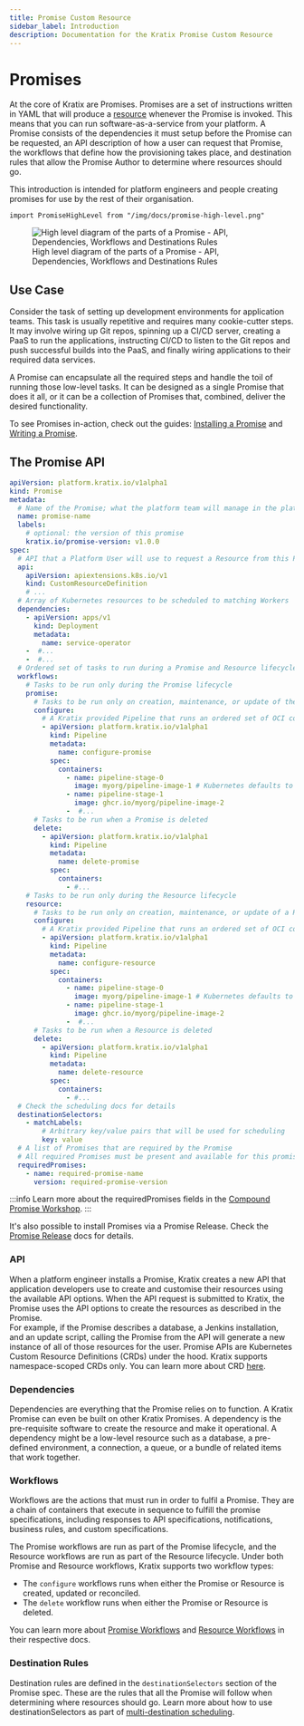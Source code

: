 ```yaml
---
title: Promise Custom Resource
sidebar_label: Introduction
description: Documentation for the Kratix Promise Custom Resource
---
```


# Promises

At the core of Kratix are Promises. Promises are a set of instructions written in YAML that will produce a [resource](../resources/intro) whenever the Promise is invoked. This means that you can run software-as-a-service from your platform. A Promise consists of the dependencies it must setup before the Promise can be requested, an API description of how a user can request that Promise, the workflows that define how the provisioning takes place, and destination rules that allow the Promise Author to determine where resources should go.

This introduction is intended for platform engineers and people creating promises for use by the rest of their organisation.

```mdx-code-block
import PromiseHighLevel from "/img/docs/promise-high-level.png"
```

<figure className="diagram">
  <img className="small" src={PromiseHighLevel} alt="High level diagram of the parts of a Promise - API, Dependencies, Workflows and Destinations Rules" />

  <figcaption>High level diagram of the parts of a Promise - API, Dependencies, Workflows and Destinations Rules</figcaption>
</figure>

## Use Case

Consider the task of setting up development environments for application teams.
This task is usually repetitive and requires many cookie-cutter steps. It may
involve wiring up Git repos, spinning up a CI/CD server, creating a PaaS to run
the applications, instructing CI/CD to listen to the Git repos and push
successful builds into the PaaS, and finally wiring applications to their
required data services.

A Promise can encapsulate all the required steps and handle the toil of running
those low-level tasks. It can be designed as a single Promise that does it all,
or it can be a collection of Promises that, combined, deliver the desired
functionality.

To see Promises in-action, check out the guides: [Installing a Promise](../../guides/installing-a-promise) and [Writing a Promise](../../guides/writing-a-promise).

## The Promise API

```yaml
apiVersion: platform.kratix.io/v1alpha1
kind: Promise
metadata:
  # Name of the Promise; what the platform team will manage in the platform cluster
  name: promise-name
  labels:
    # optional: the version of this promise
    kratix.io/promise-version: v1.0.0
spec:
  # API that a Platform User will use to request a Resource from this Promise
  api:
    apiVersion: apiextensions.k8s.io/v1
    kind: CustomResourceDefinition
    # ... 
  # Array of Kubernetes resources to be scheduled to matching Workers
  dependencies:
    - apiVersion: apps/v1
      kind: Deployment
      metadata:
        name: service-operator
    -  #...
    -  #...
  # Ordered set of tasks to run during a Promise and Resource lifecycle
  workflows:
    # Tasks to be run only during the Promise lifecycle
    promise:
      # Tasks to be run only on creation, maintenance, or update of the Promise
      configure:
        # A Kratix provided Pipeline that runs an ordered set of OCI compliant images
        - apiVersion: platform.kratix.io/v1alpha1
          kind: Pipeline
          metadata:
            name: configure-promise
          spec:
            containers:
              - name: pipeline-stage-0
                image: myorg/pipeline-image-1 # Kubernetes defaults to docker.io
              - name: pipeline-stage-1
                image: ghcr.io/myorg/pipeline-image-2
              -  #...
      # Tasks to be run when a Promise is deleted
      delete: 
        - apiVersion: platform.kratix.io/v1alpha1
          kind: Pipeline
          metadata:
            name: delete-promise
          spec:
            containers:
              - #...
    # Tasks to be run only during the Resource lifecycle
    resource:
      # Tasks to be run only on creation, maintenance, or update of a Resource
      configure:
        # A Kratix provided Pipeline that runs an ordered set of OCI compliant images
        - apiVersion: platform.kratix.io/v1alpha1
          kind: Pipeline
          metadata:
            name: configure-resource
          spec:
            containers:
              - name: pipeline-stage-0
                image: myorg/pipeline-image-1 # Kubernetes defaults to docker.io
              - name: pipeline-stage-1
                image: ghcr.io/myorg/pipeline-image-2
              -  #...
      # Tasks to be run when a Resource is deleted
      delete: 
        - apiVersion: platform.kratix.io/v1alpha1
          kind: Pipeline
          metadata:
            name: delete-resource
          spec:
            containers:
              - #...
  # Check the scheduling docs for details
  destinationSelectors:
    - matchLabels:
        # Arbitrary key/value pairs that will be used for scheduling
        key: value
  # A list of Promises that are required by the Promise
  # All required Promises must be present and available for this promise to be made available
  requiredPromises:
    - name: required-promise-name
      version: required-promise-version
```
:::info
Learn more about the requiredPromises fields in the [Compound Promise Workshop](../../../workshop/part-ii/compound-promise#defining-promises-as-required-promises).
:::


It's also possible to install Promises via a Promise Release. Check the [Promise Release](../promises/releases) docs for details.

### API
When a platform engineer installs a Promise, Kratix creates a new API that application developers use to create and customise their resources using the available API options.
When the API request is submitted to Kratix, the Promise uses the API options to create the resources as described in the Promise.  
For example, if the Promise describes a database, a Jenkins installation, and an update script, calling the Promise from the API will generate a new instance of all of those resources for the user.
Promise APIs are Kubernetes Custom Resource Definitions (CRDs) under the hood. Kratix supports namespace-scoped CRDs only.
You can learn more about CRD [here](https://kubernetes.io/docs/tasks/extend-kubernetes/custom-resources/custom-resource-definitions/).

### Dependencies
Dependencies are everything that the Promise relies on to function. A Kratix Promise can even be built on other Kratix Promises. A dependency is the pre-requisite software to create the resource and make it operational. A dependency might be a low-level resource such as a database, a pre-defined environment, a connection, a queue, or a bundle of related items that work together.

### Workflows
Workflows are the actions that must run in order to fulfil a Promise. They are a chain of containers that execute in sequence to fulfill the promise specifications, including responses to API specifications, notifications, business rules, and custom specifications.

The Promise workflows are run as part of the Promise lifecycle, and the Resource workflows are run as part of the Resource lifecycle. Under both Promise and Resource workflows, Kratix supports two workflow types:
- The `configure` workflows runs when either the Promise or Resource is created, updated or reconciled.
- The `delete` workflow runs when either the Promise or Resource is deleted.

You can learn more about [Promise Workflows](workflows) and [Resource Workflows](../resources/workflows) in their respective docs.

### Destination Rules
Destination rules are defined in the `destinationSelectors` section of the Promise spec. These are the rules that all the Promise will follow when determining where resources should go. Learn more about how to use destinationSelectors as part of [multi-destination scheduling](../destinations/multidestination-management#promises). 
